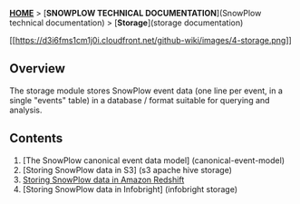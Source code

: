 [**HOME**](Home) > [**SNOWPLOW TECHNICAL DOCUMENTATION**](SnowPlow technical documentation) > [**Storage**](storage documentation)

[[https://d3i6fms1cm1j0i.cloudfront.net/github-wiki/images/4-storage.png]] 

## Overview

The storage module stores SnowPlow event data (one line per event, in a single "events" table) in a database / format suitable for querying and analysis.

## Contents

1. [The SnowPlow canonical event data model] (canonical-event-model)
2. [Storing SnowPlow data in S3] (s3 apache hive storage) 
3. [Storing SnowPlow data in Amazon Redshift](amazon-redshift-storage)
4. [Storing SnowPlow data in Infobright] (infobright storage) 